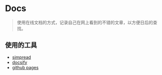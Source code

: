 # Docs

> 使用在线文档的方式，记录自己在网上看到的不错的文章，以方便日后的查找。

## 使用的工具

- [simpread](http://ksria.com/) 
- [docsify](https://docsify.js.org/#/)
- [github pages](https://pages.github.com/)